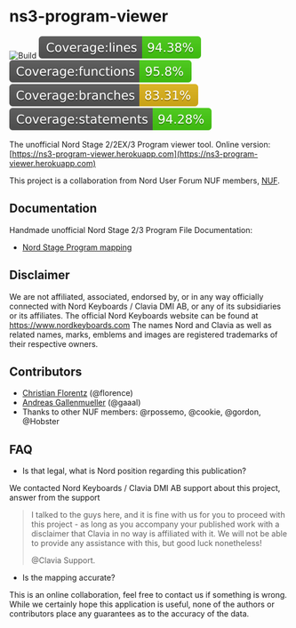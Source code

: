 # ns3-program-viewer

![Build](https://travis-ci.com/Chris55/ns3-program-viewer.svg?branch=master)
![Coverage lines](./coverage/badge-lines.svg)
![Coverage functions](./coverage/badge-functions.svg)
![Coverage branches](./coverage/badge-branches.svg)
![Coverage statements](./coverage/badge-statements.svg)

The unofficial Nord Stage 2/2EX/3 Program viewer tool.
Online version: [https://ns3-program-viewer.herokuapp.com](https://ns3-program-viewer.herokuapp.com)

This project is a collaboration from Nord User Forum NUF members, [NUF](https://www.norduserforum.com).

## Documentation
Handmade unofficial Nord Stage 2/3 Program File Documentation:
- [Nord Stage Program mapping](https://github.com/Chris55/ns3-program-viewer/tree/master/docs)



## Disclaimer
We are not affiliated, associated, endorsed by, or in any way officially connected with Nord Keyboards / Clavia DMI AB, or any of its subsidiaries or its affiliates.
The official Nord Keyboards website can be found at https://www.nordkeyboards.com
The names Nord and Clavia as well as related names, marks, emblems and images are registered trademarks of their respective owners.



## Contributors
- [Christian Florentz](https://www.linkedin.com/in/christian-florentz-b2530575/) (@florence)
- [Andreas Gallenmueller](https://www.linkedin.com/in/andreas-gallenmueller-0b09721/) (@gaaal)
- Thanks to other NUF members: @rpossemo, @cookie, @gordon, @Hobster

## FAQ

- Is that legal, what is Nord position regarding this publication?

We contacted Nord Keyboards / Clavia DMI AB support about this project, answer from the support

> I talked to the guys here, and it is fine with us for you to proceed with this project - as long as you accompany your published work with a disclaimer that Clavia in no way is affiliated with it. We will not be able to provide any assistance with this, but good luck nonetheless!
>
> @Clavia Support.

- Is the mapping accurate?

This is an online collaboration, feel free to contact us if something is wrong. While we certainly hope this application is useful, none of the authors or contributors place any guarantees as to the accuracy of the data.
